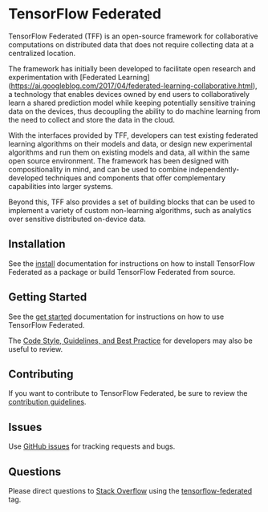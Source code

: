 <!-- Please keep the content of this file in sync with docs/_index.yaml -->

# TensorFlow Federated

TensorFlow Federated (TFF) is an open-source framework for collaborative
computations on distributed data that does not require collecting data at a
centralized location.

The framework has initially been developed to facilitate open research and
experimentation with
[Federated Learning] (https://ai.googleblog.com/2017/04/federated-learning-collaborative.html),
a technology that enables devices owned by end users to collaboratively learn a
shared prediction model while keeping potentially sensitive training data on the
devices, thus decoupling the ability to do machine learning from the need to
collect and store the data in the cloud.

With the interfaces provided by TFF, developers can test existing federated
learning algorithms on their models and data, or design new experimental
algorithms and run them on existing models and data, all within the same open
source environment. The framework has been designed with compositionality in
mind, and can be used to combine independently-developed techniques and
components that offer complementary capabilities into larger systems.

Beyond this, TFF also provides a set of building blocks that can be used to
implement a variety of custom non-learning algorithms, such as analytics over
sensitive distributed on-device data.

## Installation

See the [install](docs/install.md) documentation for instructions on how to
install TensorFlow Federated as a package or build TensorFlow Federated from
source.

## Getting Started

See the [get started](docs/get_started.md) documentation for instructions on
how to use TensorFlow Federated.

The
[Code Style, Guidelines, and Best Practice](CONTRIBUTING.md#code-style-guidelines-and-best-practices)
for developers may also be useful to review.

## Contributing

If you want to contribute to TensorFlow Federated, be sure to review the
[contribution guidelines](CONTRIBUTING.md).

## Issues

Use [GitHub issues](https://github.com/tensorflow/federated/issues) for tracking
requests and bugs.

## Questions

Please direct questions to [Stack Overflow](https://stackoverflow.com) using the
[tensorflow-federated](https://stackoverflow.com/questions/tagged/tensorflow-federated)
tag.
